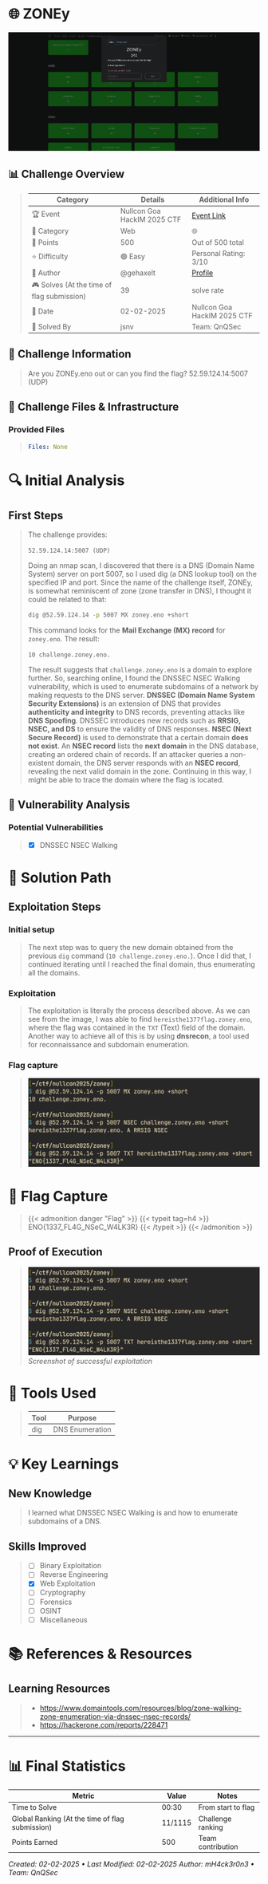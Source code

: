 
# 🌐 ZONEy


![Challenge Presentation](/images/NullCon-Goa-HackIM-CTF-2025/ZONEy/challenge_presentation.png "Challenge Presentation")

## 📊 Challenge Overview
>
>| Category | Details | Additional Info |
>|----------|---------|-----------------|
>| 🏆 Event | Nullcon Goa HackIM 2025 CTF | [Event Link](https://ctf.nullcon.net/challenges#ZONEy-66) |
>| 🔰 Category | Web | 🌐 |
>| 💎 Points | 500 | Out of 500 total |
>| ⭐ Difficulty | 🟢 Easy | Personal Rating: 3/10 |
>| 👤 Author | @gehaxelt | [Profile]() |
>| 🎮 Solves (At the time of flag submission)| 39 | solve rate |
>| 📅 Date | 02-02-2025 | Nullcon Goa HackIM 2025 CTF |
>| 🦾 Solved By | jsnv | Team: QnQSec |

## 📝 Challenge Information
>Are you ZONEy.eno out or can you find the flag? 52.59.124.14:5007 (UDP)

## 🎯 Challenge Files & Infrastructure

### Provided Files
>```yaml
>Files: None
>```

# 🔍 Initial Analysis

## First Steps
> The challenge provides:
> 
> `52.59.124.14:5007 (UDP)`
>
> Doing an nmap scan, I discovered that there is a DNS (Domain Name System) server on port 5007, so I used dig (a DNS lookup tool) on the specified IP and port. Since the name of the challenge itself, ZONEy, is somewhat reminiscent of zone (zone transfer in DNS), I thought it could be related to that:
>
> ```bash
> dig @52.59.124.14 -p 5007 MX zoney.eno +short
> ```
>
> This command looks for the **Mail Exchange (MX) record** for `zoney.eno`. The result:
>
> `10 challenge.zoney.eno.`
>
> The result suggests that `challenge.zoney.eno` is a domain to explore further. So, searching online, I found the DNSSEC NSEC Walking vulnerability, which is used to enumerate subdomains of a network by making requests to the DNS server. **DNSSEC (Domain Name System Security Extensions)** is an extension of DNS that provides **authenticity and integrity** to DNS records, preventing attacks like **DNS Spoofing**. DNSSEC introduces new records such as **RRSIG, NSEC, and DS** to ensure the validity of DNS responses. **NSEC (Next Secure Record)** is used to demonstrate that a certain domain **does not exist**. An **NSEC record** lists the **next domain** in the DNS database, creating an ordered chain of records. If an attacker queries a non-existent domain, the DNS server responds with an **NSEC record**, revealing the next valid domain in the zone. Continuing in this way, I might be able to trace the domain where the flag is located.

## 🔬 Vulnerability Analysis
### Potential Vulnerabilities
>- [x] DNSSEC NSEC Walking

# 🎯 Solution Path

## Exploitation Steps
### Initial setup
> The next step was to query the new domain obtained from the previous `dig` command (`10 challenge.zoney.eno.`). Once I did that, I continued iterating until I reached the final domain, thus enumerating all the domains.
>
>
### Exploitation
> The exploitation is literally the process described above. As we can see from the image, I was able to find `hereisthe1377flag.zoney.eno`, where the flag was contained in the `TXT` (Text) field of the domain. Another way to achieve all of this is by using **dnsrecon**, a tool used for reconnaissance and subdomain enumeration.
>
### Flag capture
>  
> ![Manual Flag](/images/NullCon-Goa-HackIM-CTF-2025/ZONEy/manual_flag.png "Manual Flag")


# 🚩 Flag Capture
>{{< admonition danger "Flag" >}}
>{{< typeit tag=h4 >}}
>ENO{1337_FL4G_NSeC_W4LK3R}
>{{< /typeit >}}
>{{< /admonition >}}
>
## Proof of Execution
> ![Manual Flag](/images/NullCon-Goa-HackIM-CTF-2025/ZONEy/manual_flag.png "Manual Flag")
>*Screenshot of successful exploitation*

# 🔧 Tools Used
>| Tool | Purpose |
>|------|---------|
>| dig | DNS Enumeration |

# 💡 Key Learnings
## New Knowledge
>I learned what DNSSEC NSEC Walking is and how to enumerate subdomains of a DNS.
## Skills Improved
>- [ ] Binary Exploitation
>- [ ] Reverse Engineering
>- [x] Web Exploitation
>- [ ] Cryptography
>- [ ] Forensics
>- [ ] OSINT
>- [ ] Miscellaneous

# 📚 References & Resources
## Learning Resources
>- https://www.domaintools.com/resources/blog/zone-walking-zone-enumeration-via-dnssec-nsec-records/ 
>- https://hackerone.com/reports/228471

---
# 📊 Final Statistics
| Metric | Value | Notes |
|--------|--------|-------|
| Time to Solve | 00:30 | From start to flag |
| Global Ranking (At the time of flag submission)| 11/1115 | Challenge ranking |
| Points Earned | 500 | Team contribution |

*Created: 02-02-2025 • Last Modified: 02-02-2025*
*Author: mH4ck3r0n3 • Team: QnQSec*
